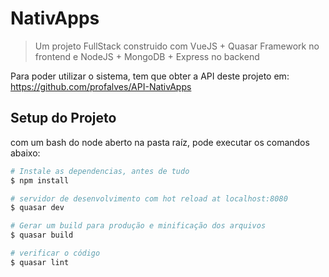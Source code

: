 # NativApps

> Um projeto FullStack construido com VueJS + Quasar Framework no frontend e NodeJS + MongoDB + Express no backend

Para poder utilizar o sistema, tem que obter a API deste projeto em: https://github.com/profalves/API-NativApps

## Setup do Projeto

com um bash do node aberto na pasta raíz, pode executar os comandos abaixo:

``` bash
# Instale as dependencias, antes de tudo
$ npm install

# servidor de desenvolvimento com hot reload at localhost:8080
$ quasar dev

# Gerar um build para produção e minificação dos arquivos
$ quasar build

# verificar o código
$ quasar lint
```
